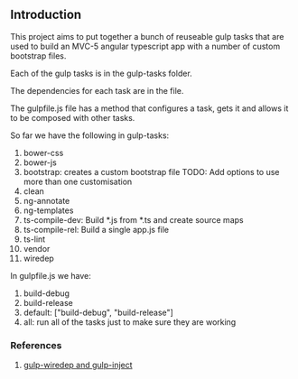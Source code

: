 ﻿## Introduction

This project aims to put together a bunch of reuseable gulp tasks that  are used to build an MVC-5 angular typescript app with a number of custom bootstrap files.

Each of the gulp tasks is in the gulp-tasks folder. 

The dependencies for each task are in the file.

The gulpfile.js file has a method that configures a task, gets it and allows it to be composed with other tasks.

So far we have the following in gulp-tasks:

1. bower-css
1. bower-js
1. bootstrap: creates a custom bootstrap file TODO: Add options to use more than one customisation
1. clean
1. ng-annotate
1. ng-templates
1. ts-compile-dev: Build *.js from *.ts and create source maps
1. ts-compile-rel: Build a single app.js file
1. ts-lint
1. vendor
1. wiredep 

In gulpfile.js we have:

1. build-debug
1. build-release
1. default: ["build-debug", "build-release"]
1. all: run all of the tasks just to make sure they are working


### References
1. [gulp-wiredep and gulp-inject](http://blog.johnnyreilly.com/2015/02/using-gulp-in-asp-net-instead-of-web-optimization.html)

